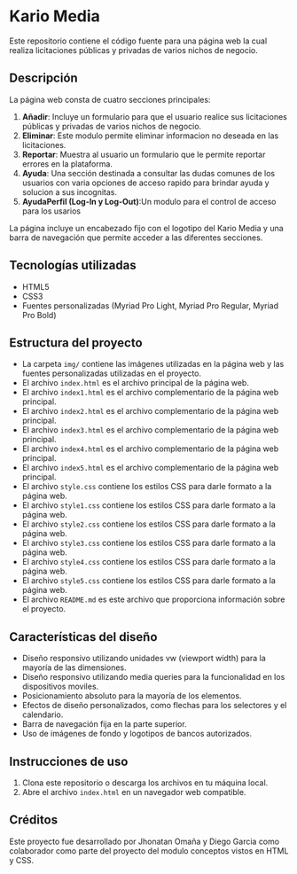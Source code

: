 
# Kario Media

Este repositorio contiene el código fuente para una página web la cual realiza licitaciones públicas y privadas de varios nichos de negocio.

## Descripción

La página web consta de cuatro secciones principales:

1. **Añadir**: Incluye un formulario para que el usuario realice sus licitaciones públicas y privadas de varios nichos de negocio.
2. **Eliminar**: Este modulo permite eliminar informacion no deseada en las licitaciones.
3. **Reportar**: Muestra al usuario un formulario que le permite reportar errores en la plataforma.
4. **Ayuda**: Una sección destinada a consultar las dudas comunes de los usuarios con varia opciones de acceso rapido para brindar ayuda y solucion a sus incognitas.
4. **AyudaPerfil (Log-In y Log-Out)**:Un modulo para el control de acceso para los usarios 

La página incluye un encabezado fijo con el logotipo del Kario Media y una barra de navegación que permite acceder a las diferentes secciones.

## Tecnologías utilizadas

- HTML5
- CSS3
- Fuentes personalizadas (Myriad Pro Light, Myriad Pro Regular, Myriad Pro Bold)

## Estructura del proyecto


- La carpeta `img/` contiene las imágenes utilizadas en la página web y las fuentes personalizadas utilizadas en el proyecto.
- El archivo `index.html` es el archivo principal de la página web.
- El archivo `index1.html` es el archivo complementario de la página web principal.
- El archivo `index2.html` es el archivo complementario de la página web principal.
- El archivo `index3.html` es el archivo complementario de la página web principal.
- El archivo `index4.html` es el archivo complementario de la página web principal.
- El archivo `index5.html` es el archivo complementario de la página web principal.
- El archivo `style.css` contiene los estilos CSS para darle formato a la página web.
- El archivo `style1.css` contiene los estilos CSS para darle formato a la página web.
- El archivo `style2.css` contiene los estilos CSS para darle formato a la página web.
- El archivo `style3.css` contiene los estilos CSS para darle formato a la página web.
- El archivo `style4.css` contiene los estilos CSS para darle formato a la página web.
- El archivo `style5.css` contiene los estilos CSS para darle formato a la página web.
- El archivo `README.md` es este archivo que proporciona información sobre el proyecto.

## Características del diseño

- Diseño responsivo utilizando unidades vw (viewport width) para la mayoría de las dimensiones.
- Diseño responsivo utilizando media queries para la funcionalidad en los dispositivos moviles.
- Posicionamiento absoluto para la mayoría de los elementos.
- Efectos de diseño personalizados, como flechas para los selectores y el calendario.
- Barra de navegación fija en la parte superior.
- Uso de imágenes de fondo y logotipos de bancos autorizados.

## Instrucciones de uso

1. Clona este repositorio o descarga los archivos en tu máquina local.
2. Abre el archivo `index.html` en un navegador web compatible.

## Créditos

Este proyecto fue desarrollado por Jhonatan Omaña y Diego Garcia como colaborador como parte del proyecto del modulo conceptos vistos en HTML y CSS.